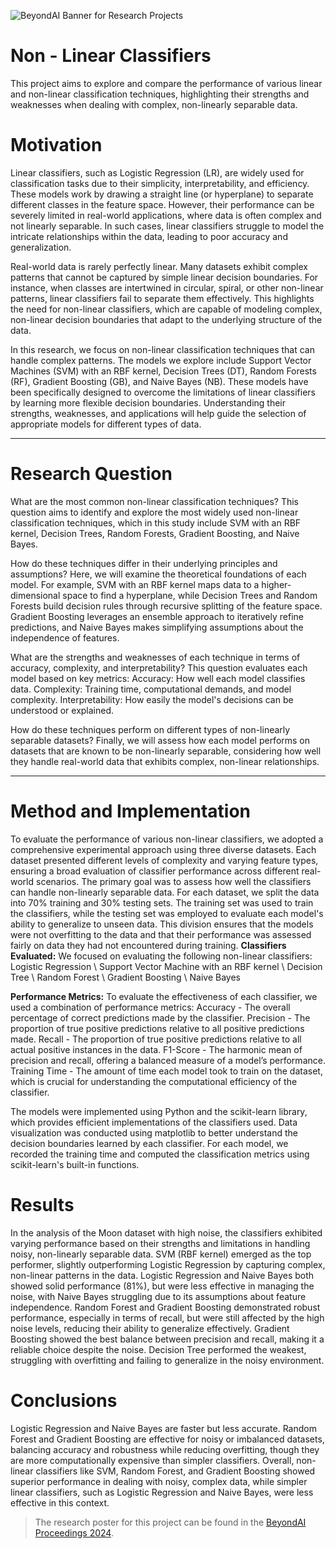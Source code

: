 ![BeyondAI Banner for Research Projects](../BeyondAI_Banner_Research_Projects_2024.png)

# Non - Linear Classifiers
This project aims to explore and compare the performance of various linear and non-linear classification techniques, highlighting their strengths and weaknesses when dealing with complex, non-linearly separable data. 

# Motivation
Linear classifiers, such as Logistic Regression (LR), are widely used for classification tasks due to their simplicity, interpretability, and efficiency. These models work by drawing a straight line (or hyperplane) to separate different classes in the feature space. However, their performance can be severely limited in real-world applications, where data is often complex and not linearly separable. In such cases, linear classifiers struggle to model the intricate relationships within the data, leading to poor accuracy and generalization.

Real-world data is rarely perfectly linear. Many datasets exhibit complex patterns that cannot be captured by simple linear decision boundaries. For instance, when classes are intertwined in circular, spiral, or other non-linear patterns, linear classifiers fail to separate them effectively. This highlights the need for non-linear classifiers, which are capable of modeling complex, non-linear decision boundaries that adapt to the underlying structure of the data.

In this research, we focus on non-linear classification techniques that can handle complex patterns. The models we explore include Support Vector Machines (SVM) with an RBF kernel, Decision Trees (DT), Random Forests (RF), Gradient Boosting (GB), and Naive Bayes (NB). These models have been specifically designed to overcome the limitations of linear classifiers by learning more flexible decision boundaries. Understanding their strengths, weaknesses, and applications will help guide the selection of appropriate models for different types of data.

---
# Research Question
What are the most common non-linear classification techniques?
This question aims to identify and explore the most widely used non-linear classification techniques, which in this study include SVM with an RBF kernel, Decision Trees, Random Forests, Gradient Boosting, and Naive Bayes.

How do these techniques differ in their underlying principles and assumptions?
Here, we will examine the theoretical foundations of each model. For example, SVM with an RBF kernel maps data to a higher-dimensional space to find a hyperplane, while Decision Trees and Random Forests build decision rules through recursive splitting of the feature space. Gradient Boosting leverages an ensemble approach to iteratively refine predictions, and Naive Bayes makes simplifying assumptions about the independence of features.

What are the strengths and weaknesses of each technique in terms of accuracy, complexity, and interpretability?
This question evaluates each model based on key metrics:
Accuracy: How well each model classifies data.
Complexity: Training time, computational demands, and model complexity.
Interpretability: How easily the model's decisions can be understood or explained.

How do these techniques perform on different types of non-linearly separable datasets?
Finally, we will assess how each model performs on datasets that are known to be non-linearly separable, considering how well they handle real-world data that exhibits complex, non-linear relationships.

---
# Method and Implementation
To evaluate the performance of various non-linear classifiers, we adopted a comprehensive experimental approach using three diverse datasets. Each dataset presented different levels of complexity and varying feature types, ensuring a broad evaluation of classifier performance across different real-world scenarios. The primary goal was to assess how well the classifiers can handle non-linearly separable data.
For each dataset, we split the data into 70% training and 30% testing sets. The training set was used to train the classifiers, while the testing set was employed to evaluate each model's ability to generalize to unseen data. This division ensures that the models were not overfitting to the data and that their performance was assessed fairly on data they had not encountered during training.
**Classifiers Evaluated:**
We focused on evaluating the following non-linear classifiers:
Logistic Regression \ Support Vector Machine with an RBF kernel \ Decision Tree  \ Random Forest \ Gradient Boosting \ Naive Bayes

**Performance Metrics:**
To evaluate the effectiveness of each classifier, we used a combination of performance metrics:
Accuracy - The overall percentage of correct predictions made by the classifier.
Precision - The proportion of true positive predictions relative to all positive predictions made.
Recall - The proportion of true positive predictions relative to all actual positive instances in the data.
F1-Score - The harmonic mean of precision and recall, offering a balanced measure of a model’s performance.
Training Time - The amount of time each model took to train on the dataset, which is crucial for understanding the computational efficiency of the classifier.

The models were implemented using Python and the scikit-learn library, which provides efficient implementations of the classifiers used. Data visualization was conducted using matplotlib to better understand the decision boundaries learned by each classifier. For each model, we recorded the training time and computed the classification metrics using scikit-learn's built-in functions.

# Results
In the analysis of the Moon dataset with high noise, the classifiers exhibited varying performance based on their strengths and limitations in handling noisy, non-linearly separable data.
SVM (RBF kernel) emerged as the top performer, slightly outperforming Logistic Regression by capturing complex, non-linear patterns in the data.
Logistic Regression and Naive Bayes both showed solid performance (81%), but were less effective in managing the noise, with Naive Bayes struggling due to its assumptions about feature independence.
Random Forest and Gradient Boosting demonstrated robust performance, especially in terms of recall, but were still affected by the high noise levels, reducing their ability to generalize effectively. Gradient Boosting showed the best balance between precision and recall, making it a reliable choice despite the noise.
Decision Tree performed the weakest, struggling with overfitting and failing to generalize in the noisy environment.

# Conclusions 
Logistic Regression and Naive Bayes are faster but less accurate.
Random Forest and Gradient Boosting are effective for noisy or imbalanced datasets, balancing accuracy and robustness while reducing overfitting, though they are more computationally expensive than simpler classifiers.
Overall, non-linear classifiers like SVM, Random Forest, and Gradient Boosting showed superior performance in dealing with noisy, complex data, while simpler linear classifiers, such as Logistic Regression and Naive Bayes, were less effective in this context.



> The research poster for this project can be found in the [BeyondAI Proceedings 2024](https://thinkingbeyond.education/beyondai_proceedings_2024/).

